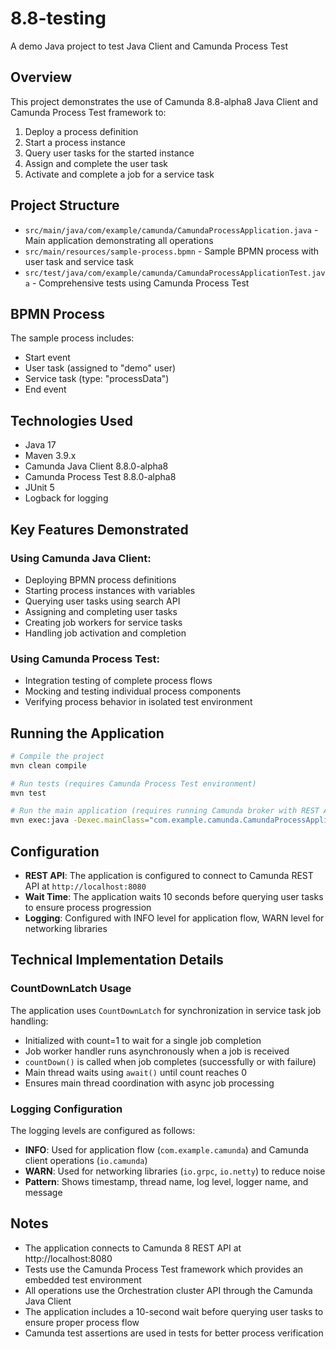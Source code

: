 # 8.8-testing
A demo Java project to test Java Client and Camunda Process Test

## Overview

This project demonstrates the use of Camunda 8.8-alpha8 Java Client and Camunda Process Test framework to:

1. Deploy a process definition
2. Start a process instance
3. Query user tasks for the started instance
4. Assign and complete the user task
5. Activate and complete a job for a service task

## Project Structure

- `src/main/java/com/example/camunda/CamundaProcessApplication.java` - Main application demonstrating all operations
- `src/main/resources/sample-process.bpmn` - Sample BPMN process with user task and service task
- `src/test/java/com/example/camunda/CamundaProcessApplicationTest.java` - Comprehensive tests using Camunda Process Test

## BPMN Process

The sample process includes:
- Start event
- User task (assigned to "demo" user)
- Service task (type: "processData")
- End event

## Technologies Used

- Java 17
- Maven 3.9.x
- Camunda Java Client 8.8.0-alpha8
- Camunda Process Test 8.8.0-alpha8
- JUnit 5
- Logback for logging

## Key Features Demonstrated

### Using Camunda Java Client:
- Deploying BPMN process definitions
- Starting process instances with variables
- Querying user tasks using search API
- Assigning and completing user tasks
- Creating job workers for service tasks
- Handling job activation and completion

### Using Camunda Process Test:
- Integration testing of complete process flows
- Mocking and testing individual process components
- Verifying process behavior in isolated test environment

## Running the Application

```bash
# Compile the project
mvn clean compile

# Run tests (requires Camunda Process Test environment)
mvn test

# Run the main application (requires running Camunda broker with REST API at http://localhost:8080)
mvn exec:java -Dexec.mainClass="com.example.camunda.CamundaProcessApplication"
```

## Configuration

- **REST API**: The application is configured to connect to Camunda REST API at `http://localhost:8080`
- **Wait Time**: The application waits 10 seconds before querying user tasks to ensure process progression
- **Logging**: Configured with INFO level for application flow, WARN level for networking libraries

## Technical Implementation Details

### CountDownLatch Usage
The application uses `CountDownLatch` for synchronization in service task job handling:
- Initialized with count=1 to wait for a single job completion
- Job worker handler runs asynchronously when a job is received  
- `countDown()` is called when job completes (successfully or with failure)
- Main thread waits using `await()` until count reaches 0
- Ensures main thread coordination with async job processing

### Logging Configuration
The logging levels are configured as follows:
- **INFO**: Used for application flow (`com.example.camunda`) and Camunda client operations (`io.camunda`)
- **WARN**: Used for networking libraries (`io.grpc`, `io.netty`) to reduce noise
- **Pattern**: Shows timestamp, thread name, log level, logger name, and message

## Notes

- The application connects to Camunda 8 REST API at http://localhost:8080
- Tests use the Camunda Process Test framework which provides an embedded test environment
- All operations use the Orchestration cluster API through the Camunda Java Client
- The application includes a 10-second wait before querying user tasks to ensure proper process flow
- Camunda test assertions are used in tests for better process verification
